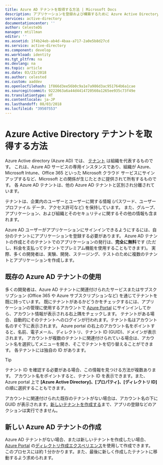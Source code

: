 ```yaml
---
title: Azure AD テナントを取得する方法 | Microsoft Docs
description: アプリケーションを登録および構築するために Azure Active Directory テナントを取得する方法を説明します。
services: active-directory
documentationcenter: ''
author: CelesteDG
manager: mtillman
editor: ''
ms.assetid: 1f4b24eb-ab4d-4baa-a717-2a0e5b8d27cd
ms.service: active-directory
ms.component: develop
ms.workload: identity
ms.tgt_pltfrm: na
ms.devlang: na
ms.topic: article
ms.date: 03/23/2018
ms.author: celested
ms.custom: aaddev
ms.openlocfilehash: 1f866d3ee56b0c9a1e7a986d3ac951764b6a1cae
ms.sourcegitcommit: 9222063a6a44d4414720560a1265ee935c73f49e
ms.translationtype: HT
ms.contentlocale: ja-JP
ms.lasthandoff: 08/03/2018
ms.locfileid: "39507553"
---
```

# <a name="how-to-get-an-azure-active-directory-tenant"></a>Azure Active Directory テナントを取得する方法

Azure Active directory (Azure AD) では、 [テナント](https://msdn.microsoft.com/library/azure/jj573650.aspx#Anchor_0) は組織を代表するものです。 これは、Azure AD サービスの専用インスタンスであり、組織が Azure、Microsoft Intune、Office 365 といった Microsoft クラウド サービスにサインアップするなど、Microsoft との関係が生じたときに提供されて所有するものです。 各 Azure AD テナントは、他の Azure AD テナントと区別され分離されています。 

テナントは、企業内のユーザーとユーザーに関する情報 (パスワード、ユーザー プロファイル データ、アクセス許可など) を保持しています。 また、グループ、アプリケーション、および組織とそのセキュリティに関するその他の情報も含まれます。

Azure AD ユーザーがアプリケーションにサインインできるようにするには、自分のテナントにアプリケーションを登録する必要があります。 Azure AD テナントの作成とそのテナントでのアプリケーションの発行は、**完全に無料**です (ただし、料金を支払ってテナントでプレミアム機能を使用することもできます)。 実際、多くの開発者は、実験、開発、ステージング、テストのために複数のテナントとアプリケーションを作成します。

## <a name="use-an-existing-azure-ad-tenant"></a>既存の Azure AD テナントの使用

多くの開発者は、Azure AD テナントに関連付けられたサービスまたはサブスクリプション (Office 365 や Azure サブスクリプションなど) を通じてテナントを既に持っています。 既にテナントがあるかどうかをチェックするには、アプリケーションの管理に使用するアカウントで [Azure Portal](https://portal.azure.com) にサインインしてから、アカウント情報が表示される右上隅をチェックします。 テナントがある場合、自動的にそのテナントへのログインが行われます。テナント名はアカウント名のすぐ下に表示されます。 Azure portal の右上のアカウント名をポイントすると、名前、電子メール、ディレクトリ、テナント ID (GUID)、ドメインが表示されます。 アカウントが複数のテナントに関連付けられている場合は、アカウント名を選択してメニューを開き、そこでテナントを切り替えることができます。 各テナントには独自の ID があります。

> [!TIP]
> テナント ID を確認する必要がある場合、この情報を見つける方法が複数あります。 アカウント名をポイントすると、テナント ID を表示できます。また、Azure portal 上で **[Azure Active Directory]、[プロパティ]、[ディレクトリ ID]** の順に選択することもできます。

アカウントに関連付けられた既存のテナントがない場合は、アカウント名の下に GUID が表示されます。[新しいテナントを作成する](#create-a-new-azure-ad-tenant)まで、アプリの登録などのアクションは実行できません。

## <a name="create-a-new-azure-ad-tenant"></a>新しい Azure AD テナントの作成

Azure AD テナントがない場合、または新しいテナントを作成したい場合、[Azure Portal](https://portal.azure.com) の[ディレクトリ作成エクスペリエンス](https://portal.azure.com/#create/Microsoft.AzureActiveDirectory)を使用して作成できます。 このプロセスには約 1 分かかります。また、最後に新しく作成したテナントに移動するよう求められます。
